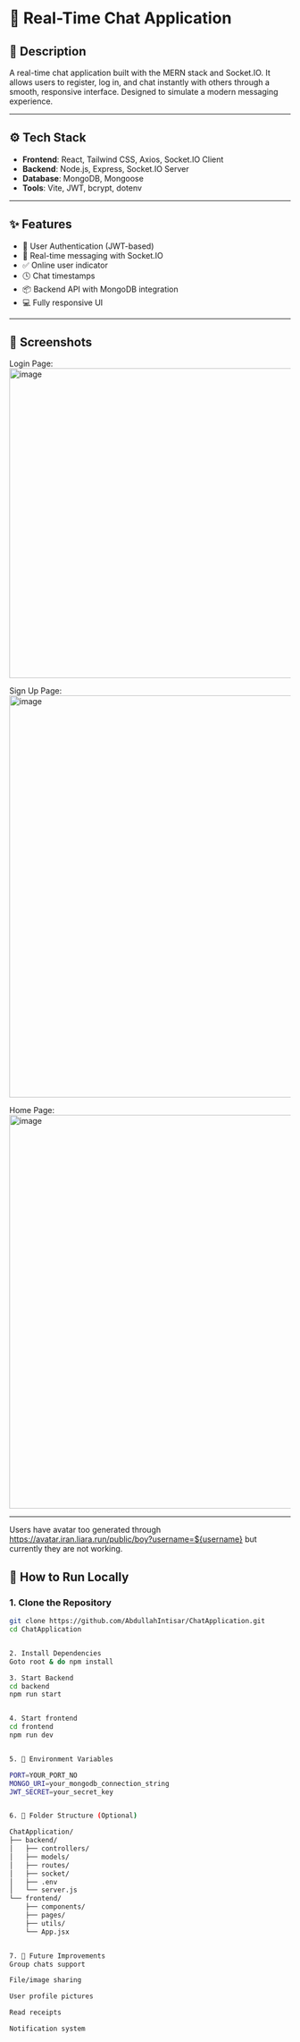 # 💬 Real-Time Chat Application

## 📌 Description
A real-time chat application built with the MERN stack and Socket.IO. It allows users to register, log in, and chat instantly with others through a smooth, responsive interface. Designed to simulate a modern messaging experience.

---

## ⚙️ Tech Stack

- **Frontend**: React, Tailwind CSS, Axios, Socket.IO Client
- **Backend**: Node.js, Express, Socket.IO Server
- **Database**: MongoDB, Mongoose
- **Tools**: Vite, JWT, bcrypt, dotenv

---

## ✨ Features

- 🔐 User Authentication (JWT-based)
- 📨 Real-time messaging with Socket.IO
- ✅ Online user indicator
- 🕓 Chat timestamps
- 📦 Backend API with MongoDB integration
- 💻 Fully responsive UI

---

## 📸 Screenshots
Login Page:
<img width="609" height="554" alt="image" src="https://github.com/user-attachments/assets/95048f73-5f26-490f-a09a-d73af1ea3c80" />

Sign Up Page:
<img width="520" height="719" alt="image" src="https://github.com/user-attachments/assets/cc7b9c18-2e6b-4a27-b5aa-2c7feb085fde" />


Home Page:
<img width="947" height="704" alt="image" src="https://github.com/user-attachments/assets/51761430-3a5b-4b31-b29f-5f3fcaee3890" />

---
Users have avatar too generated through https://avatar.iran.liara.run/public/boy?username=${username} but currently they are not working.


## 🚀 How to Run Locally

### 1. Clone the Repository
```bash
git clone https://github.com/AbdullahIntisar/ChatApplication.git
cd ChatApplication


2. Install Dependencies
Goto root & do npm install

3. Start Backend
cd backend
npm run start


4. Start frontend
cd frontend
npm run dev


5. 🔐 Environment Variables

PORT=YOUR_PORT_NO
MONGO_URI=your_mongodb_connection_string
JWT_SECRET=your_secret_key


6. 📁 Folder Structure (Optional)

ChatApplication/
├── backend/
│   ├── controllers/
│   ├── models/
│   ├── routes/
│   ├── socket/
│   ├── .env
│   └── server.js
└── frontend/
    ├── components/
    ├── pages/
    ├── utils/
    └── App.jsx


7. 🙌 Future Improvements
Group chats support

File/image sharing

User profile pictures

Read receipts

Notification system

















































